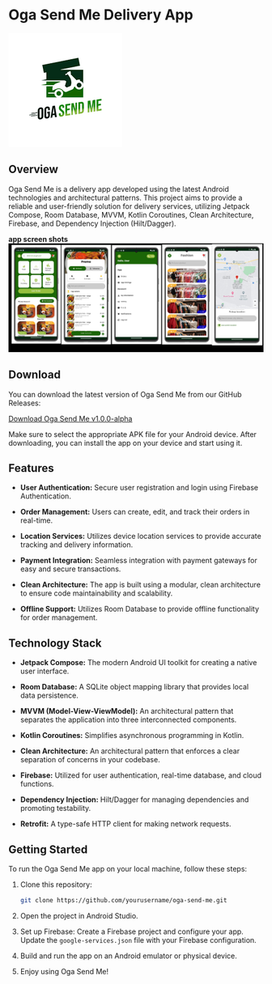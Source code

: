 # Oga Send Me Delivery App

![Oga Send Me Logo](oga1.png)

## Overview

Oga Send Me is a delivery app developed using the latest Android technologies and architectural patterns. This project aims to provide a reliable and user-friendly solution for delivery services, utilizing Jetpack Compose, Room Database, MVVM, Kotlin Coroutines, Clean Architecture, Firebase, and Dependency Injection (Hilt/Dagger).

**app screen shots**
![Oga Send Me Logo](screenshots.jpg)

## Download

You can download the latest version of Oga Send Me from our GitHub Releases:

[Download Oga Send Me v1.0.0-alpha](https://github.com/Matthew-Oduamafu/oga-send-me/releases/tag/v1.0.0-alpha)

Make sure to select the appropriate APK file for your Android device. After downloading, you can install the app on your device and start using it.



## Features

- **User Authentication:** Secure user registration and login using Firebase Authentication.

- **Order Management:** Users can create, edit, and track their orders in real-time.

- **Location Services:** Utilizes device location services to provide accurate tracking and delivery information.

- **Payment Integration:** Seamless integration with payment gateways for easy and secure transactions.

- **Clean Architecture:** The app is built using a modular, clean architecture to ensure code maintainability and scalability.

- **Offline Support:** Utilizes Room Database to provide offline functionality for order management.

## Technology Stack

- **Jetpack Compose:** The modern Android UI toolkit for creating a native user interface.

- **Room Database:** A SQLite object mapping library that provides local data persistence.

- **MVVM (Model-View-ViewModel):** An architectural pattern that separates the application into three interconnected components.

- **Kotlin Coroutines:** Simplifies asynchronous programming in Kotlin.

- **Clean Architecture:** An architectural pattern that enforces a clear separation of concerns in your codebase.

- **Firebase:** Utilized for user authentication, real-time database, and cloud functions.

- **Dependency Injection:** Hilt/Dagger for managing dependencies and promoting testability.

- **Retrofit:** A type-safe HTTP client for making network requests.

## Getting Started

To run the Oga Send Me app on your local machine, follow these steps:

1. Clone this repository:

   ```bash
   git clone https://github.com/yourusername/oga-send-me.git

1. Open the project in Android Studio.

1. Set up Firebase: Create a Firebase project and configure your app. Update the `google-services.json` file with your Firebase configuration.

1. Build and run the app on an Android emulator or physical device.

1. Enjoy using Oga Send Me!



